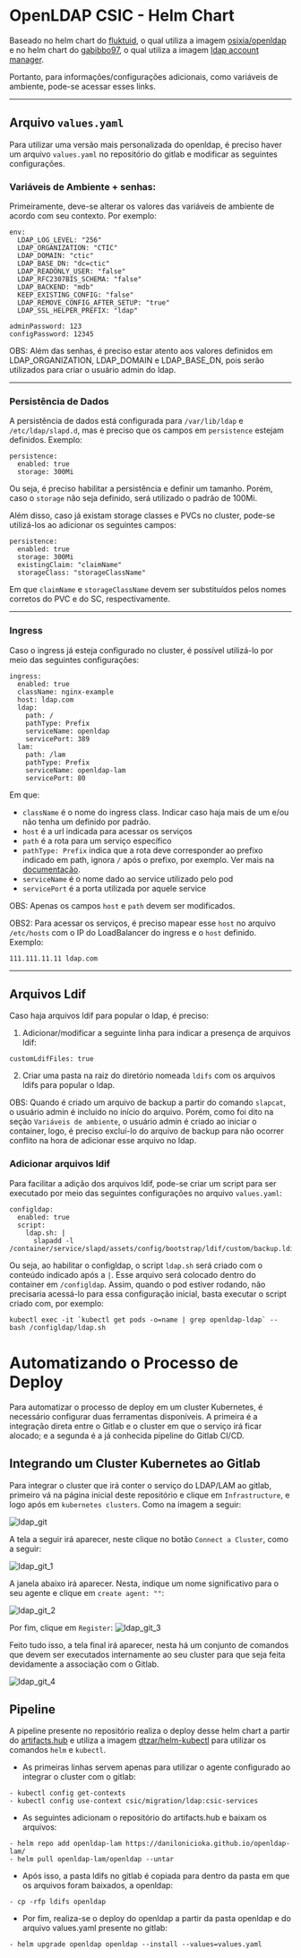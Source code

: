 # OpenLDAP CSIC - Helm Chart

Baseado no helm chart do [fluktuid](https://artifacthub.io/packages/helm/fluktuid/openldap), o qual utiliza a imagem [osixia/openldap](https://github.com/osixia/docker-openldap) e no helm chart do [gabibbo97](https://artifacthub.io/packages/helm/gabibbo97/ldap-account-manager), o qual utiliza a imagem [ldap account manager](https://hub.docker.com/r/ldapaccountmanager/lam).

Portanto, para informações/configurações adicionais, como variáveis de ambiente, pode-se acessar esses links.

---

## Arquivo `values.yaml`

Para utilizar uma versão mais personalizada do openldap, é preciso haver um arquivo `values.yaml` no repositório do gitlab e modificar as seguintes configurações.

### Variáveis de Ambiente + senhas:

Primeiramente, deve-se alterar os valores das variáveis de ambiente de acordo com seu contexto. Por exemplo:

```
env:
  LDAP_LOG_LEVEL: "256"
  LDAP_ORGANIZATION: "CTIC"
  LDAP_DOMAIN: "ctic"
  LDAP_BASE_DN: "dc=ctic"
  LDAP_READONLY_USER: "false"
  LDAP_RFC2307BIS_SCHEMA: "false"
  LDAP_BACKEND: "mdb"
  KEEP_EXISTING_CONFIG: "false"
  LDAP_REMOVE_CONFIG_AFTER_SETUP: "true"
  LDAP_SSL_HELPER_PREFIX: "ldap"

adminPassword: 123
configPassword: 12345
```

OBS: Além das senhas, é preciso estar atento aos valores definidos em LDAP_ORGANIZATION, LDAP_DOMAIN e LDAP_BASE_DN, pois serão utilizados para criar o usuário admin do ldap.

---

### Persistência de Dados

A persistência de dados está configurada para `/var/lib/ldap` e `/etc/ldap/slapd.d`, mas é preciso que os campos em `persistence` estejam definidos. Exemplo:

```
persistence:
  enabled: true
  storage: 300Mi
```

Ou seja, é preciso habilitar a persistência e definir um tamanho. Porém, caso o `storage` não seja definido, será utilizado o padrão de 100Mi.

Além disso, caso já existam storage classes e PVCs no cluster, pode-se utilizá-los ao adicionar os seguintes campos:

```
persistence:
  enabled: true
  storage: 300Mi
  existingClaim: "claimName"
  storageClass: "storageClassName"
```

Em que `claimName` e `storageClassName` devem ser substituídos pelos nomes corretos do PVC e do SC, respectivamente.

---

### Ingress

Caso o ingress já esteja configurado no cluster, é possível utilizá-lo por meio das seguintes configurações:

```
ingress:
  enabled: true
  className: nginx-example
  host: ldap.com
  ldap:
    path: /
    pathType: Prefix
    serviceName: openldap
    servicePort: 389
  lam:
    path: /lam
    pathType: Prefix
    serviceName: openldap-lam
    servicePort: 80
```

Em que:
- `className` é o nome do ingress class. Indicar caso haja mais de um e/ou não tenha um definido por padrão.
- `host` é a url indicada para acessar os serviços
- `path` é a rota para um serviço específico
- `pathType: Prefix` indica que a rota deve corresponder ao prefixo indicado em path, ignora `/` após o prefixo, por exemplo. Ver mais na [documentação](https://kubernetes.io/docs/concepts/services-networking/ingress/#path-types).
- `serviceName` é o nome dado ao service utilizado pelo pod
- `servicePort` é a porta utilizada por aquele service

OBS: Apenas os campos `host` e `path` devem ser modificados.

OBS2: Para acessar os serviços, é preciso mapear esse `host` no arquivo `/etc/hosts` com o IP do LoadBalancer do ingress e o `host` definido. Exemplo:

```
111.111.11.11 ldap.com
```

---

## Arquivos Ldif

Caso haja arquivos ldif para popular o ldap, é preciso:

1. Adicionar/modificar a seguinte linha para indicar a presença de arquivos ldif:

```
customLdifFiles: true
```

2. Criar uma pasta na raiz do diretório nomeada `ldifs` com os arquivos ldifs para popular o ldap.

OBS: Quando é criado um arquivo de backup a partir do comando `slapcat`, o usuário admin é incluído no início do arquivo. Porém, como foi dito na seção `Variáveis de ambiente`, o usuário admin é criado ao iniciar o container, logo, é preciso excluí-lo do arquivo de backup para não ocorrer conflito na hora de adicionar esse arquivo no ldap.

### Adicionar arquivos ldif

Para facilitar a adição dos arquivos ldif, pode-se criar um script para ser executado por meio das seguintes configurações no arquivo `values.yaml`:

```
configldap: 
  enabled: true
  script:
    ldap.sh: |
      slapadd -l /container/service/slapd/assets/config/bootstrap/ldif/custom/backup.ldif
```

Ou seja, ao habilitar o configldap, o script `ldap.sh` será criado com o conteúdo indicado após a `|`.
Esse arquivo será colocado dentro do container em `/configldap`. Assim, quando o pod estiver rodando, não precisaria acessá-lo para essa configuração inicial, basta executar o script criado com, por exemplo:

```
kubectl exec -it `kubectl get pods -o=name | grep openldap-ldap` -- bash /configldap/ldap.sh
```

# Automatizando o Processo de Deploy
Para automatizar o processo de deploy em um cluster Kubernetes, é necessário configurar duas ferramentas disponíveis. A primeira é a integração direta entre o Gitlab e o cluster em que o serviço irá ficar alocado; e a segunda é a já conhecida pipeline do Gitlab CI/CD.

## Integrando um Cluster Kubernetes ao Gitlab
Para integrar o cluster que irá conter o serviço do LDAP/LAM ao gitlab, primeiro vá na página inicial deste repositório e clique em `Infrastructure`, e logo após em `kubernetes clusters`. Como na imagem a seguir:

![ldap_git](https://github.com/danilonicioka/openldap-lam/blob/main/images/ldap_home.png)

A tela a seguir irá aparecer, neste clique no botão `Connect a Cluster`, como a seguir:

![ldap_git_1](https://github.com/danilonicioka/openldap-lam/blob/main/images/ldap_home_1.png)

A janela abaixo irá aparecer. Nesta, indique um nome significativo para o seu agente e clique em `create agent: ""`:

![ldap_git_2](https://github.com/danilonicioka/openldap-lam/blob/main/images/ldap_home_2.png)

Por fim, clique em `Register`:
![ldap_git_3](https://github.com/danilonicioka/openldap-lam/blob/main/images/ldap_home_3.png)

Feito tudo isso, a tela final irá aparecer, nesta há um conjunto de comandos que devem ser executados internamente ao seu cluster para que seja feita devidamente a associação com o Gitlab.

![ldap_git_4](https://github.com/danilonicioka/openldap-lam/blob/main/images/ldap_home_4.png)

## Pipeline

A pipeline presente no repositório realiza o deploy desse helm chart a partir do [artifacts.hub](https://artifacthub.io/packages/helm/openldap-lam/openldap) e utiliza a imagem [dtzar/helm-kubectl](https://hub.docker.com/r/dtzar/helm-kubectl) para utilizar os comandos `helm` e `kubectl`.

- As primeiras linhas servem apenas para utilizar o agente configurado ao integrar o cluster com o gitlab:

```
- kubectl config get-contexts
- kubectl config use-context csic/migration/ldap:csic-services
```

- As seguintes adicionam o repositório do artifacts.hub e baixam os arquivos:

```
- helm repo add openldap-lam https://danilonicioka.github.io/openldap-lam/
- helm pull openldap-lam/openldap --untar
```

- Após isso, a pasta ldifs no gitlab é copiada para dentro da pasta em que os arquivos foram baixados, a openldap:
```
- cp -rfp ldifs openldap
```

- Por fim, realiza-se o deploy do openldap a partir da pasta openldap e do arquivo values.yaml presente no gitlab:
```
- helm upgrade openldap openldap --install --values=values.yaml
```
